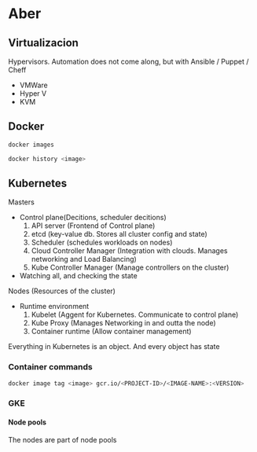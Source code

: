 # Aber

## Virtualizacion

Hypervisors. Automation does not come along, but with Ansible / Puppet / Cheff


- VMWare
- Hyper V
- KVM

## Docker

``` bash
docker images

docker history <image>
```

## Kubernetes

Masters
- Control plane(Decitions, scheduler decitions)
    1. API server (Frontend of Control plane)
    2. etcd (key-value db. Stores all cluster config and state)
    3. Scheduler (schedules workloads on nodes)
    4. Cloud Controller Manager (Integration with clouds. Manages networking and Load Balancing)
    5. Kube Controller Manager (Manage controllers on the cluster)
- Watching all, and checking the state

Nodes (Resources of the cluster)
- Runtime environment
    1. Kubelet (Aggent for Kubernetes. Communicate to control plane)
    2. Kube Proxy (Manages Networking in and outta the node)
    3. Container runtime (Allow container management)

Everything in Kubernetes is an object. And every object has state

### Container commands

```bash
docker image tag <image> gcr.io/<PROJECT-ID>/<IMAGE-NAME>:<VERSION>
```

### GKE

#### Node pools

The nodes are part of node pools
